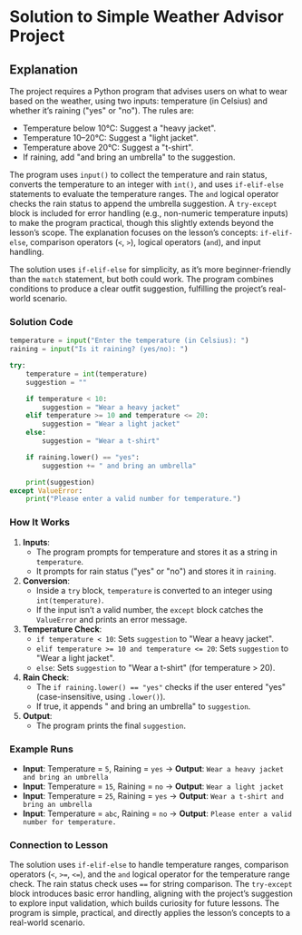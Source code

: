 # Solution to Simple Weather Advisor Project

## Explanation

The project requires a Python program that advises users on what to wear based on the weather, using two inputs: temperature (in Celsius) and whether it’s raining ("yes" or "no"). The rules are:
- Temperature below 10°C: Suggest a "heavy jacket".
- Temperature 10–20°C: Suggest a "light jacket".
- Temperature above 20°C: Suggest a "t-shirt".
- If raining, add "and bring an umbrella" to the suggestion.

The program uses `input()` to collect the temperature and rain status, converts the temperature to an integer with `int()`, and uses `if-elif-else` statements to evaluate the temperature ranges. The `and` logical operator checks the rain status to append the umbrella suggestion. A `try-except` block is included for error handling (e.g., non-numeric temperature inputs) to make the program practical, though this slightly extends beyond the lesson’s scope. The explanation focuses on the lesson’s concepts: `if-elif-else`, comparison operators (`<`, `>`), logical operators (`and`), and input handling.

The solution uses `if-elif-else` for simplicity, as it’s more beginner-friendly than the `match` statement, but both could work. The program combines conditions to produce a clear outfit suggestion, fulfilling the project’s real-world scenario.

### Solution Code

```python
temperature = input("Enter the temperature (in Celsius): ")
raining = input("Is it raining? (yes/no): ")

try:
    temperature = int(temperature)
    suggestion = ""

    if temperature < 10:
        suggestion = "Wear a heavy jacket"
    elif temperature >= 10 and temperature <= 20:
        suggestion = "Wear a light jacket"
    else:
        suggestion = "Wear a t-shirt"

    if raining.lower() == "yes":
        suggestion += " and bring an umbrella"

    print(suggestion)
except ValueError:
    print("Please enter a valid number for temperature.")
```

### How It Works
1. **Inputs**:
   - The program prompts for temperature and stores it as a string in `temperature`.
   - It prompts for rain status ("yes" or "no") and stores it in `raining`.
2. **Conversion**:
   - Inside a `try` block, `temperature` is converted to an integer using `int(temperature)`.
   - If the input isn’t a valid number, the `except` block catches the `ValueError` and prints an error message.
3. **Temperature Check**:
   - `if temperature < 10`: Sets `suggestion` to "Wear a heavy jacket".
   - `elif temperature >= 10 and temperature <= 20`: Sets `suggestion` to "Wear a light jacket".
   - `else`: Sets `suggestion` to "Wear a t-shirt" (for temperature > 20).
4. **Rain Check**:
   - The `if raining.lower() == "yes"` checks if the user entered "yes" (case-insensitive, using `.lower()`).
   - If true, it appends " and bring an umbrella" to `suggestion`.
5. **Output**:
   - The program prints the final `suggestion`.

### Example Runs
- **Input**: Temperature = `5`, Raining = `yes` → **Output**: `Wear a heavy jacket and bring an umbrella`
- **Input**: Temperature = `15`, Raining = `no` → **Output**: `Wear a light jacket`
- **Input**: Temperature = `25`, Raining = `yes` → **Output**: `Wear a t-shirt and bring an umbrella`
- **Input**: Temperature = `abc`, Raining = `no` → **Output**: `Please enter a valid number for temperature.`

### Connection to Lesson
The solution uses `if-elif-else` to handle temperature ranges, comparison operators (`<`, `>=`, `<=`), and the `and` logical operator for the temperature range check. The rain status check uses `==` for string comparison. The `try-except` block introduces basic error handling, aligning with the project’s suggestion to explore input validation, which builds curiosity for future lessons. The program is simple, practical, and directly applies the lesson’s concepts to a real-world scenario.
